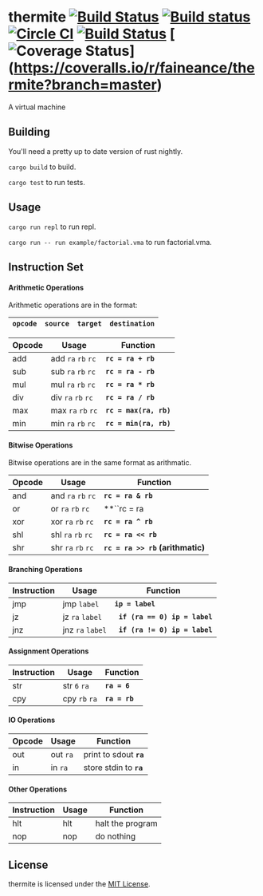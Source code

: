 # thermite [![Build Status](https://travis-ci.org/faineance/thermite.svg)](https://travis-ci.org/faineance/thermite) [![Build status](https://ci.appveyor.com/api/projects/status/fq1iw0x3xx9jqqld?svg=true)](https://ci.appveyor.com/project/faineance/thermite) [![Circle CI](https://circleci.com/gh/faineance/thermite.svg?style=svg)](https://circleci.com/gh/faineance/thermite)  [![Build Status](https://snap-ci.com/faineance/thermite/branch/master/build_image)](https://snap-ci.com/faineance/thermite/branch/master) [![Coverage Status](https://coveralls.io/repos/faineance/thermite/badge.svg?branch=master)] (https://coveralls.io/r/faineance/thermite?branch=master)
A virtual machine 

## Building
You'll need a pretty up to date version of rust nightly.

```cargo build``` to build.

```cargo test``` to run tests.
## Usage
```cargo run repl``` to run repl.

```cargo run -- run example/factorial.vma``` to run factorial.vma.
## Instruction Set
#### Arithmetic Operations
Arithmetic operations are in the format:

| ``opcode`` | ``source`` | ``target`` | ``destination`` |
|-----------------|------------|------------|---------------|

| Opcode | Usage                     | Function                                                                  |
|-------------|---------------------------|---------------------------------------------------------------------------|
| add         | add ``ra`` ``rb`` ``rc``  | **``rc = ra + rb``**      |
| sub         | sub ``ra`` ``rb`` ``rc``  | **``rc = ra - rb``**      |
| mul         | mul ``ra`` ``rb`` ``rc``  | **``rc = ra * rb``**        |
| div         | div ``ra`` ``rb`` ``rc``  | **``rc = ra / rb``**   |
| max         | max ``ra`` ``rb`` ``rc``  | **``rc = max(ra, rb)``**      |
| min         | min ``ra`` ``rb`` ``rc``  | **``rc = min(ra, rb)``**     |

#### Bitwise Operations
Bitwise operations are in the same format as arithmatic.

| Opcode | Usage                     | Function                                                                  |
|-------------|---------------------------|---------------------------------------------------------------------------|
| and         | and ``ra`` ``rb`` ``rc`` |  **``rc = ra & rb``**               |
| or          | or ``ra`` ``rb`` ``rc`` |  **``rc = ra | rb``**      |
| xor         | xor ``ra`` ``rb`` ``rc`` |  **``rc = ra ^ rb``**       |
| shl         | shl ``ra`` ``rb`` ``rc`` |  **``rc = ra << rb``**                       |
| shr         | shr ``ra`` ``rb`` ``rc`` |  **``rc = ra >> rb`` (arithmatic)**         |

#### Branching Operations
| Instruction | Usage     | Function                                                                  |
|-------------|-----------|---------------------------------------------------------------------------|
| jmp         | jmp ``label``     | **``ip = label``**                    |
| jz          | jz  ``ra`` ``label``     | **`` if (ra == 0) ip = label``**    |
| jnz         | jnz ``ra`` ``label``     | **`` if (ra != 0) ip = label``**   |

#### Assignment Operations
| Instruction | Usage     | Function                                                                  |
|-------------|-----------|---------------------------------------------------------------------------|
| str         | str ``6`` ``ra`` | **``ra = 6``**                     |
| cpy         | cpy ``rb`` ``ra`` | **``ra = rb``**                     |

#### IO Operations
| Opcode | Usage                     | Function                                                                  |
|-------------|---------------------------|---------------------------------------------------------------------------|
| out         | out ``ra``   | print to sdout **``ra``**     |
| in         | in ``ra``   | store stdin to **``ra``**      |

#### Other Operations
| Instruction | Usage     | Function                                                                  |
|-------------|-----------|---------------------------------------------------------------------------|
| hlt         | hlt       | halt the program                                                          |
| nop         | nop       | do nothing                                                                |

## License
thermite is licensed under the [MIT License](/LICENSE).
